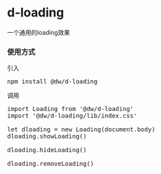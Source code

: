 # d-loading


一个通用的loading效果
### 使用方式
引入
<pre>
npm install @dw/d-loading
</pre>

调用
<pre>
import Loading from '@dw/d-loading'
import '@dw/d-loading/lib/index.css'

let dloading = new Loading(document.body)
dloading.showLoading()

dloading.hideLoading()

dloading.removeLoading()
</pre>
